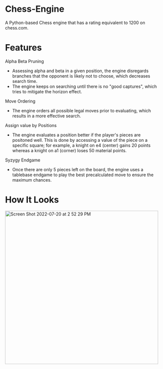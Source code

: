 # Chess-Engine
A Python-based Chess engine that has a rating equivalent to 1200 on chess.com.

# Features
Alpha Beta Pruning
* Assessing alpha and beta in a given position, the engine disregards branches that the opponent is likely not to choose, which decreases search time.
* The engine keeps on searching until there is no "good captures", which tries to mitigate the horizon effect.

Move Ordering
* The engine orders all possible legal moves prior to evaluating, which results in a more effective search.

Assign value by Positions
* The engine evaluates a position better if the player's pieces are positoned well. This is done by accessing a value of the piece on a specific square; for example, a knight on e4 (center) gains 20 points whereas a knight on a1 (corner) loses 50 material points.

Syzygy Endgame
* Once there are only 5 pieces left on the board, the engine uses a tablebase endgame to play the best precalculated move to ensure the maximum chances.

# How It Looks

<img width="500" alt="Screen Shot 2022-07-20 at 2 52 29 PM" src="https://user-images.githubusercontent.com/65887459/180088757-d5f09568-2864-466d-bd36-57753098f020.png">
